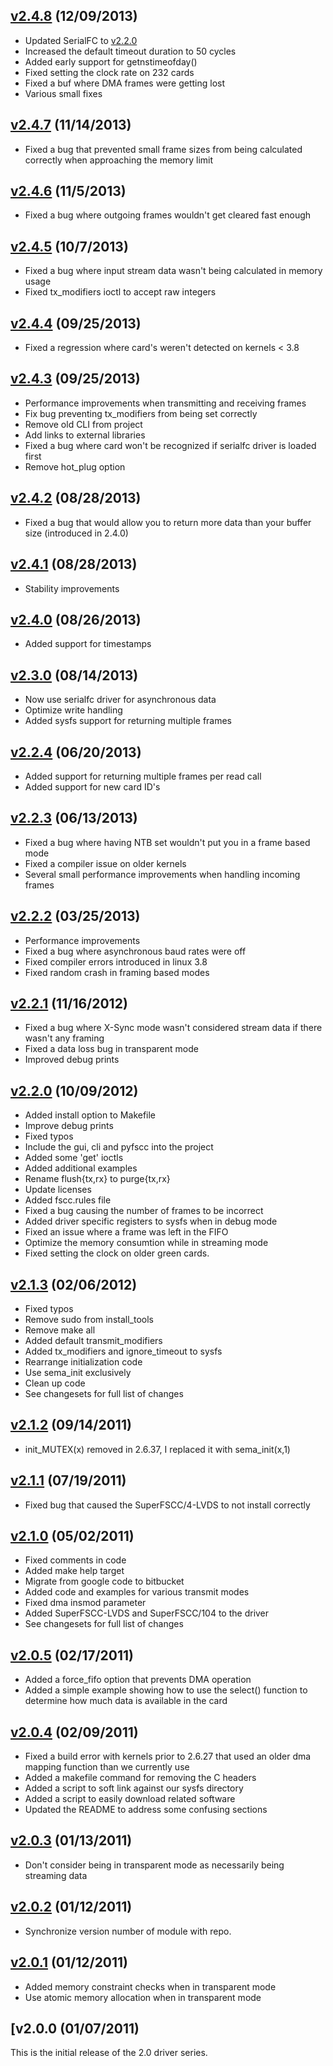 ## [v2.4.8](https://github.com/commtech/fscc-linux/releases/tag/v2.4.8) (12/09/2013)  
- Updated SerialFC to 
[v2.2.0](https://github.com/commtech/serialfc-linux/releases/tag/v2.2.0)
- Increased the default timeout duration to 50 cycles
- Added early support for getnstimeofday()
- Fixed setting the clock rate on 232 cards
- Fixed a buf where DMA frames were getting lost
- Various small fixes


## [v2.4.7](https://github.com/commtech/fscc-linux/releases/tag/v2.4.7) (11/14/2013)
- Fixed a bug that prevented small frame sizes from being calculated  correctly when approaching the memory limit


## [v2.4.6](https://github.com/commtech/fscc-linux/releases/tag/v2.4.6) (11/5/2013)
- Fixed a bug where outgoing frames wouldn't get cleared fast enough


## [v2.4.5](https://github.com/commtech/fscc-linux/releases/tag/v2.4.5) (10/7/2013)
- Fixed a bug where input stream data wasn't being calculated in memory usage
- Fixed tx_modifiers ioctl to accept raw integers


## [v2.4.4](https://github.com/commtech/fscc-linux/releases/tag/v2.4.4) (09/25/2013)
- Fixed a regression where card's weren't detected on kernels < 3.8


## [v2.4.3](https://github.com/commtech/fscc-linux/releases/tag/v2.4.3) (09/25/2013)
- Performance improvements when transmitting and receiving frames
- Fix bug preventing tx_modifiers from being set correctly
- Remove old CLI from project
- Add links to external libraries
- Fixed a bug where card won't be recognized if serialfc driver is loaded first
- Remove hot_plug option


## [v2.4.2](https://github.com/commtech/fscc-linux/releases/tag/v2.4.1) (08/28/2013)
- Fixed a bug that would allow you to return more data than your buffer  size (introduced in 2.4.0)


## [v2.4.1](https://github.com/commtech/fscc-linux/releases/tag/v2.4.1) (08/28/2013)
- Stability improvements


## [v2.4.0](https://github.com/commtech/fscc-linux/releases/tag/v2.4.0) (08/26/2013)
- Added support for timestamps


## [v2.3.0](https://github.com/commtech/fscc-linux/releases/tag/v2.3.0) (08/14/2013)
- Now use serialfc driver for asynchronous data
- Optimize write handling
- Added sysfs support for returning multiple frames


## [v2.2.4](https://github.com/commtech/fscc-linux/releases/tag/v2.2.4) (06/20/2013)
- Added support for returning multiple frames per read call
- Added support for new card ID's


## [v2.2.3](https://github.com/commtech/fscc-linux/releases/tag/v2.2.3) (06/13/2013)
- Fixed a bug where having NTB set wouldn't put you in a frame based mode
- Fixed a compiler issue on older kernels
- Several small performance improvements when handling incoming frames


## [v2.2.2](https://github.com/commtech/fscc-linux/releases/tag/v2.2.2) (03/25/2013)
- Performance improvements
- Fixed a bug where asynchronous baud rates were off
- Fixed compiler errors introduced in linux 3.8
- Fixed random crash in framing based modes


## [v2.2.1](https://github.com/commtech/fscc-linux/releases/tag/v2.2.1) (11/16/2012)
- Fixed a bug where X-Sync mode wasn't considered stream data if there wasn't any framing
- Fixed a data loss bug in transparent mode
- Improved debug prints


## [v2.2.0](https://github.com/commtech/fscc-linux/releases/tag/v2.2.0) (10/09/2012)
- Added install option to Makefile
- Improve debug prints
- Fixed typos
- Include the gui, cli and pyfscc into the project
- Added some 'get' ioctls
- Added additional examples
- Rename flush{tx,rx} to purge{tx,rx}
- Update licenses
- Added fscc.rules file
- Fixed a bug causing the number of frames to be incorrect
- Added driver specific registers to sysfs when in debug mode
- Fixed an issue where a frame was left in the FIFO
- Optimize the memory consumtion while in streaming mode
- Fixed setting the clock on older green cards.


## [v2.1.3](https://github.com/commtech/fscc-linux/releases/tag/v2.1.3) (02/06/2012)
- Fixed typos
- Remove sudo from install_tools
- Remove make all
- Added default transmit_modifiers
- Added tx_modifiers and ignore_timeout to sysfs
- Rearrange initialization code
- Use sema_init exclusively
- Clean up code
- See changesets for full list of changes


## [v2.1.2](https://github.com/commtech/fscc-linux/releases/tag/v2.1.2) (09/14/2011)
- init_MUTEX(x) removed in 2.6.37, I replaced it with sema_init(x,1)


## [v2.1.1](https://github.com/commtech/fscc-linux/releases/tag/v2.1.1) (07/19/2011)
- Fixed bug that caused the SuperFSCC/4-LVDS to not install correctly


## [v2.1.0](https://github.com/commtech/fscc-linux/releases/tag/v2.1.0) (05/02/2011)
- Fixed comments in code
- Added make help target
- Migrate from google code to bitbucket
- Added code and examples for various transmit modes
- Fixed dma insmod parameter
- Added SuperFSCC-LVDS and SuperFSCC/104 to the driver
- See changesets for full list of changes


## [v2.0.5](https://github.com/commtech/fscc-linux/releases/tag/v2.0.5) (02/17/2011)
- Added a force_fifo option that prevents DMA operation
- Added a simple example showing how to use the select() function to determine how much data is available in the card


## [v2.0.4](https://github.com/commtech/fscc-linux/releases/tag/v2.0.4) (02/09/2011)
- Fixed a build error with kernels prior to 2.6.27 that used an older dma mapping function than we currently use
- Added a makefile command for removing the C headers
- Added a script to soft link against our sysfs directory
- Added a script to easily download related software
- Updated the README to address some confusing sections


## [v2.0.3](https://github.com/commtech/fscc-linux/releases/tag/v2.0.3) (01/13/2011)
- Don't consider being in transparent mode as necessarily being streaming data
    

## [v2.0.2](https://github.com/commtech/fscc-linux/releases/tag/v2.0.2) (01/12/2011)
- Synchronize version number of module with repo.
    

## [v2.0.1](https://github.com/commtech/fscc-linux/releases/tag/v2.0.1) (01/12/2011)
- Added memory constraint checks when in transparent mode
- Use atomic memory allocation when in transparent mode


## [v2.0.0 (01/07/2011)
This is the initial release of the 2.0 driver series.
